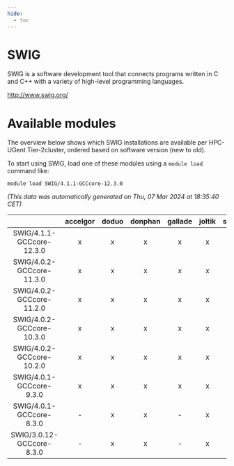 ```yaml
---
hide:
  - toc
---
```


SWIG
====


SWIG is a software development tool that connects programs written in C and C++ with a variety of high-level programming languages.

http://www.swig.org/
# Available modules


The overview below shows which SWIG installations are available per HPC-UGent Tier-2cluster, ordered based on software version (new to old).

To start using SWIG, load one of these modules using a `module load` command like:

```shell
module load SWIG/4.1.1-GCCcore-12.3.0
```

*(This data was automatically generated on Thu, 07 Mar 2024 at 18:35:40 CET)*  

| |accelgor|doduo|donphan|gallade|joltik|skitty|
| :---: | :---: | :---: | :---: | :---: | :---: | :---: |
|SWIG/4.1.1-GCCcore-12.3.0|x|x|x|x|x|x|
|SWIG/4.0.2-GCCcore-11.3.0|x|x|x|x|x|x|
|SWIG/4.0.2-GCCcore-11.2.0|x|x|x|x|x|x|
|SWIG/4.0.2-GCCcore-10.3.0|x|x|x|x|x|x|
|SWIG/4.0.2-GCCcore-10.2.0|x|x|x|x|x|x|
|SWIG/4.0.1-GCCcore-9.3.0|x|x|x|x|x|x|
|SWIG/4.0.1-GCCcore-8.3.0|-|x|x|-|x|x|
|SWIG/3.0.12-GCCcore-8.3.0|-|x|x|-|x|x|
